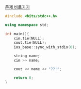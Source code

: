 [문제 바로가기](https://boj.kr/10926)

```c++
#include <bits/stdc++.h>

using namespace std;
 
int main(){
    cin.tie(NULL);
    cout.tie(NULL);
    ios_base::sync_with_stdio(0);

    string name;
    cin >> name;

    cout << name << "??!";

    return 0;
}
```